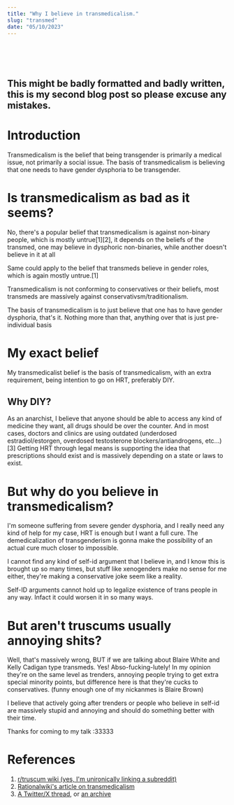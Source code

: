 ```yaml
---
title: "Why I believe in transmedicalism."
slug: "transmed"
date: "05/10/2023"
---
```

<br>
<br>
<br>

## This might be badly formatted and badly written, this is my second blog post so please excuse any mistakes.

# Introduction
Transmedicalism is the belief that being transgender is primarily a medical issue, not primarily a social issue.
The basis of transmedicalism is believing that one needs to have gender dysphoria to be transgender.

# Is transmedicalism as bad as it seems?
No, there's a popular belief that transmedicalism is against non-binary people, which is mostly untrue[1][2], it depends on the beliefs of the transmed, one may believe in dysphoric non-binaries, while another doesn't believe in it at all

Same could apply to the belief that transmeds believe in gender roles, which is again mostly untrue.[1]

Transmedicalism is not conforming to conservatives or their beliefs, most transmeds are massively against conservativsm/traditionalism.

The basis of transmedicalism is to just believe that one has to have gender dysphoria, that's it. Nothing more than that, anything over that is just pre-individual basis

# My exact belief

My transmedicalist belief is the basis of transmedicalism, with an extra requirement, being intention to go on HRT, preferably DIY.

## Why DIY?

As an anarchist, I believe that anyone should be able to access any kind of medicine they want, all drugs should be over the counter.
And in most cases, doctors and clinics are using outdated (underdosed estradiol/estorgen, overdosed testosterone blockers/antiandrogens, etc...) [3]
Getting HRT through legal means is supporting the idea that prescriptions should exist and is massively depending on a state or laws to exist.

# But why do you believe in transmedicalism?

I'm someone suffering from severe gender dysphoria, and I really need any kind of help for my case, HRT is enough but I want a full cure. The demedicalization of transgenderism is gonna make the possibility of an actual cure much closer to impossible.

I cannot find any kind of self-id argument that I believe in, and I know this is brought up so many times, but stuff like xenogenders make no sense for me either, they're making a conservative joke seem like a reality.

Self-ID arguments cannot hold up to legalize existence of trans people in any way. Infact it could worsen it in so many ways.

# But aren't truscums usually annoying shits?

Well, that's massively wrong, BUT if we are talking about Blaire White and Kelly Cadigan type transmeds. Yes! Abso-fucking-lutely! In my opinion they're on the same level as trenders, annoying people trying to get extra special minority points, but difference here is that they're cucks to conservatives. (funny enough one of my nickanmes is Blaire Brown)

I believe that actively going after trenders or people who believe in self-id are massively stupid and annoying and should do something better with their time.


Thanks for coming to my talk :33333

# References
1. [r/truscum wiki (yes, I'm unironically linking a subreddit)](https://www.reddit.com/r/truscum/wiki/index/)
2. [Rationalwiki's article on transmedicalism](https://rationalwiki.org/wiki/Transmedicalism)
3. [A Twitter/X thread](https://twitter.com/girlcel_/status/1697005569234608500), or [an archive](https://i.imgur.com/DQrX1ZN.png)
